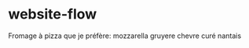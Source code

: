 # website-flow
Fromage à pizza que je préfère:
    mozzarella
    gruyere
    chevre
    curé nantais